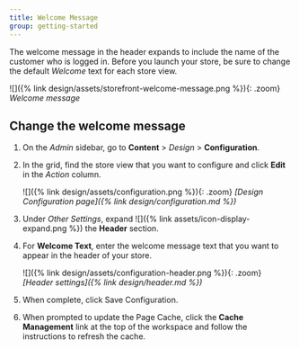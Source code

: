 ```yaml
---
title: Welcome Message
group: getting-started
---
```


The welcome message in the header expands to include the name of the customer who is logged in. Before you launch your store, be sure to change the default _Welcome_ text for each store view.

![]({% link design/assets/storefront-welcome-message.png %}){: .zoom}
_Welcome message_

## Change the welcome message

1. On the _Admin_ sidebar, go to **Content** > _Design_ > **Configuration**.

1. In the grid, find the store view that you want to configure and click **Edit** in the _Action_ column.

   ![]({% link design/assets/configuration.png %}){: .zoom}
   _[Design Configuration page]({% link design/configuration.md %})_

1. Under _Other Settings_, expand ![]({% link assets/icon-display-expand.png %}) the **Header** section.

1. For **Welcome Text**, enter the welcome message text that you want to appear in the header of your store.

   ![]({% link design/assets/configuration-header.png %}){: .zoom}
   _[Header settings]({% link design/header.md %})_

1. When complete, click <span class="btn">Save Configuration</span>.

1. When prompted to update the Page Cache, click the **Cache Management** link at the top of the workspace and follow the instructions to refresh the cache.
